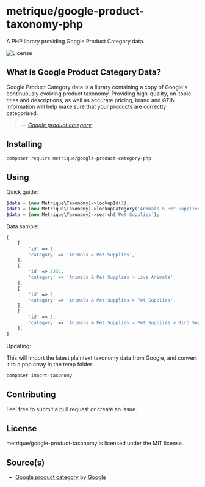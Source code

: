 # metrique/google-product-taxonomy-php

A PHP library providing Google Product Category data.

![License](https://img.shields.io/github/license/metrique/google-product-taxonomy-php.svg)

## What is Google Product Category Data?

Google Product Category data is a library containing a copy of Google's continuously evolving product taxonomy. Providing high-quality, on-topic titles and descriptions, as well as accurate pricing, brand and GTIN information will help make sure that your products are correctly categorised.

> *-- [Google product category](https://support.google.com/merchants/answer/6324436?hl=en-GB)*

## Installing

``` sh
composer require metrique/google-product-category-php
```

## Using

Quick guide:

``` php
$data = (new Metrique\Taxonomy)->lookupId(1);
$data = (new Metrique\Taxonomy)->lookupCategory('Animals & Pet Supplies > Live Animals');
$data = (new Metrique\Taxonomy)->search('Pet Supplies');
```

Data sample:

``` php
[
    [
        'id' => 1,
        'category' => 'Animals & Pet Supplies',
    ],
    [
        'id' => 3237,
        'category' => 'Animals & Pet Supplies > Live Animals',
    ],
    [
        'id' => 2,
        'category' => 'Animals & Pet Supplies > Pet Supplies',
    ],
    [
        'id' => 3,
        'category' => 'Animals & Pet Supplies > Pet Supplies > Bird Supplies',
    ],
]
```

Updating:

This will import the latest plaintext taxonomy data from Google, and convert it to a php array in the temp folder.

``` sh
composer import-taxonomy
```

## Contributing

Feel free to submit a pull request or create an issue.

## License

metrique/google-product-taxonomy is licensed under the MIT license.

## Source(s)

* [Google product category](https://support.google.com/merchants/answer/6324436?hl=en-GB) by [Google](http://www.google.com)
